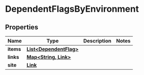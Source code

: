 

# DependentFlagsByEnvironment


## Properties

| Name | Type | Description | Notes |
|------------ | ------------- | ------------- | -------------|
|**items** | [**List&lt;DependentFlag&gt;**](DependentFlag.md) |  |  |
|**links** | [**Map&lt;String, Link&gt;**](Link.md) |  |  |
|**site** | [**Link**](Link.md) |  |  |



